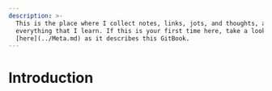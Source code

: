 ```yaml
---
description: >-
  This is the place where I collect notes, links, jots, and thoughts, about
  everything that I learn. If this is your first time here, take a look
  [here](../Meta.md) as it describes this GitBook.
---
```


# Introduction


